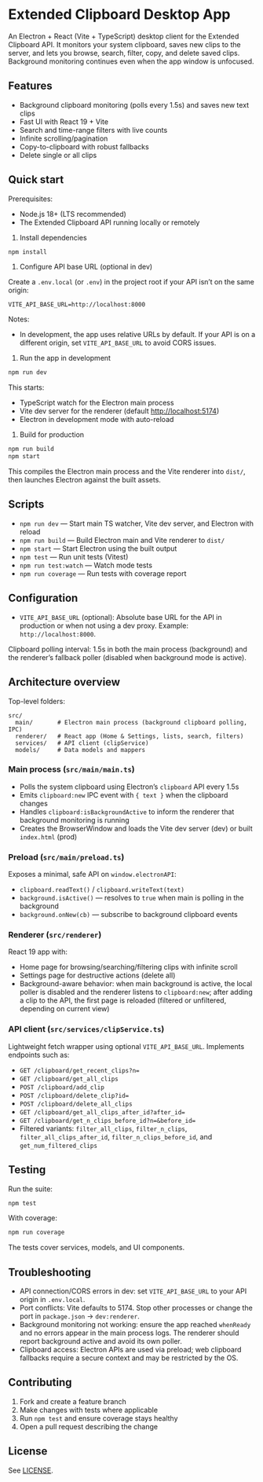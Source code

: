 # Extended Clipboard Desktop App

An Electron + React (Vite + TypeScript) desktop client for the Extended Clipboard API. It monitors your system clipboard, saves new clips to the server, and lets you browse, search, filter, copy, and delete saved clips. Background monitoring continues even when the app window is unfocused.

## Features

- Background clipboard monitoring (polls every 1.5s) and saves new text clips
- Fast UI with React 19 + Vite
- Search and time-range filters with live counts
- Infinite scrolling/pagination
- Copy-to-clipboard with robust fallbacks
- Delete single or all clips

## Quick start

Prerequisites:

- Node.js 18+ (LTS recommended)
- The Extended Clipboard API running locally or remotely

1. Install dependencies

```bash
npm install
```

1. Configure API base URL (optional in dev)

Create a `.env.local` (or `.env`) in the project root if your API isn’t on the same origin:

```env
VITE_API_BASE_URL=http://localhost:8000
```

Notes:

- In development, the app uses relative URLs by default. If your API is on a different origin, set `VITE_API_BASE_URL` to avoid CORS issues.

1. Run the app in development

```bash
npm run dev
```

This starts:

- TypeScript watch for the Electron main process
- Vite dev server for the renderer (default <http://localhost:5174>)
- Electron in development mode with auto-reload

1. Build for production

```bash
npm run build
npm start
```

This compiles the Electron main process and the Vite renderer into `dist/`, then launches Electron against the built assets.

## Scripts

- `npm run dev` — Start main TS watcher, Vite dev server, and Electron with reload
- `npm run build` — Build Electron main and Vite renderer to `dist/`
- `npm start` — Start Electron using the built output
- `npm test` — Run unit tests (Vitest)
- `npm run test:watch` — Watch mode tests
- `npm run coverage` — Run tests with coverage report

## Configuration

- `VITE_API_BASE_URL` (optional): Absolute base URL for the API in production or when not using a dev proxy. Example: `http://localhost:8000`.

Clipboard polling interval: 1.5s in both the main process (background) and the renderer’s fallback poller (disabled when background mode is active).

## Architecture overview

Top-level folders:

```text
src/
  main/       # Electron main process (background clipboard polling, IPC)
  renderer/   # React app (Home & Settings, lists, search, filters)
  services/   # API client (clipService)
  models/     # Data models and mappers
```

### Main process (`src/main/main.ts`)

- Polls the system clipboard using Electron’s `clipboard` API every 1.5s
- Emits `clipboard:new` IPC event with `{ text }` when the clipboard changes
- Handles `clipboard:isBackgroundActive` to inform the renderer that background monitoring is running
- Creates the BrowserWindow and loads the Vite dev server (dev) or built `index.html` (prod)

### Preload (`src/main/preload.ts`)

Exposes a minimal, safe API on `window.electronAPI`:

- `clipboard.readText()` / `clipboard.writeText(text)`
- `background.isActive()` — resolves to `true` when main is polling in the background
- `background.onNew(cb)` — subscribe to background clipboard events

### Renderer (`src/renderer`)

React 19 app with:

- Home page for browsing/searching/filtering clips with infinite scroll
- Settings page for destructive actions (delete all)
- Background-aware behavior: when main background is active, the local poller is disabled and the renderer listens to `clipboard:new`; after adding a clip to the API, the first page is reloaded (filtered or unfiltered, depending on current view)

### API client (`src/services/clipService.ts`)

Lightweight fetch wrapper using optional `VITE_API_BASE_URL`. Implements endpoints such as:

- `GET /clipboard/get_recent_clips?n=`
- `GET /clipboard/get_all_clips`
- `POST /clipboard/add_clip`
- `POST /clipboard/delete_clip?id=`
- `POST /clipboard/delete_all_clips`
- `GET /clipboard/get_all_clips_after_id?after_id=`
- `GET /clipboard/get_n_clips_before_id?n=&before_id=`
- Filtered variants: `filter_all_clips`, `filter_n_clips`, `filter_all_clips_after_id`, `filter_n_clips_before_id`, and `get_num_filtered_clips`

## Testing

Run the suite:

```bash
npm test
```

With coverage:

```bash
npm run coverage
```

The tests cover services, models, and UI components.

## Troubleshooting

- API connection/CORS errors in dev: set `VITE_API_BASE_URL` to your API origin in `.env.local`.
- Port conflicts: Vite defaults to 5174. Stop other processes or change the port in `package.json` → `dev:renderer`.
- Background monitoring not working: ensure the app reached `whenReady` and no errors appear in the main process logs. The renderer should report background active and avoid its own poller.
- Clipboard access: Electron APIs are used via preload; web clipboard fallbacks require a secure context and may be restricted by the OS.

## Contributing

1. Fork and create a feature branch
2. Make changes with tests where applicable
3. Run `npm test` and ensure coverage stays healthy
4. Open a pull request describing the change

## License

See [LICENSE](./LICENSE).
